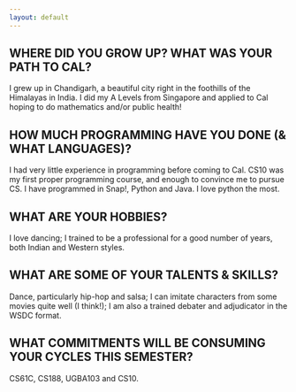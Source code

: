 ```yaml
---
layout: default
---
```


## WHERE DID YOU GROW UP? WHAT WAS YOUR PATH TO CAL?

I grew up in Chandigarh, a beautiful city right in the foothills of the Himalayas in India. I did my A Levels from Singapore and applied to Cal hoping to do mathematics and/or public health!

## HOW MUCH PROGRAMMING HAVE YOU DONE (& WHAT LANGUAGES)?

I had very little experience in programming before coming to Cal. CS10 was my first proper programming course, and enough to convince me to pursue CS. I have programmed in Snap!, Python and Java. I love python the most.


## WHAT ARE YOUR HOBBIES?

I love dancing; I trained to be a professional for a good number of years, both Indian and Western styles.

## WHAT ARE SOME OF YOUR TALENTS & SKILLS?

Dance, particularly hip-hop and salsa; I can imitate characters from some movies quite well (I think!); I am also a trained debater and adjudicator in the WSDC format.

## WHAT COMMITMENTS WILL BE CONSUMING YOUR CYCLES THIS SEMESTER?

CS61C, CS188, UGBA103 and CS10.
